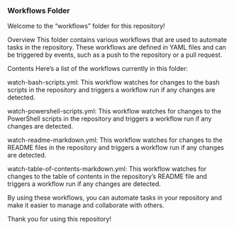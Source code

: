 ### Workflows Folder

Welcome to the “workflows” folder for this repository!

Overview
This folder contains various workflows that are used to automate tasks in the repository. These workflows are defined in YAML files and can be triggered by events, such as a push to the repository or a pull request.

Contents
Here’s a list of the workflows currently in this folder:

watch-bash-scripts.yml: This workflow watches for changes to the bash scripts in the repository and triggers a workflow run if any changes are detected.

watch-powershell-scripts.yml: This workflow watches for changes to the PowerShell scripts in the repository and triggers a workflow run if any changes are detected.

watch-readme-markdown.yml: This workflow watches for changes to the README files in the repository and triggers a workflow run if any changes are detected.

watch-table-of-contents-markdown.yml: This workflow watches for changes to the table of contents in the repository’s README file and triggers a workflow run if any changes are detected.

By using these workflows, you can automate tasks in your repository and make it easier to manage and collaborate with others.

Thank you for using this repository!

